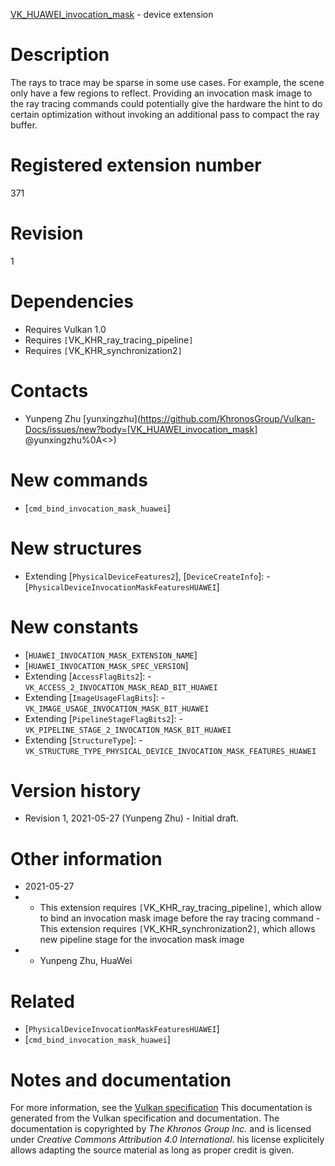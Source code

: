 [VK_HUAWEI_invocation_mask](https://www.khronos.org/registry/vulkan/specs/1.3-extensions/man/html/VK_HUAWEI_invocation_mask.html) - device extension

# Description
The rays to trace may be sparse in some use cases.
For example, the scene only have a few regions to reflect.
Providing an invocation mask image to the ray tracing commands could
potentially give the hardware the hint to do certain optimization without
invoking an additional pass to compact the ray buffer.

# Registered extension number
371

# Revision
1

# Dependencies
- Requires Vulkan 1.0
- Requires `[`VK_KHR_ray_tracing_pipeline`]`
- Requires `[`VK_KHR_synchronization2`]`

# Contacts
- Yunpeng Zhu [yunxingzhu](https://github.com/KhronosGroup/Vulkan-Docs/issues/new?body=[VK_HUAWEI_invocation_mask] @yunxingzhu%0A<<Here describe the issue or question you have about the VK_HUAWEI_invocation_mask extension>>)

# New commands
- [`cmd_bind_invocation_mask_huawei`]

# New structures
- Extending [`PhysicalDeviceFeatures2`], [`DeviceCreateInfo`]:  - [`PhysicalDeviceInvocationMaskFeaturesHUAWEI`]

# New constants
- [`HUAWEI_INVOCATION_MASK_EXTENSION_NAME`]
- [`HUAWEI_INVOCATION_MASK_SPEC_VERSION`]
- Extending [`AccessFlagBits2`]:  - `VK_ACCESS_2_INVOCATION_MASK_READ_BIT_HUAWEI` 
- Extending [`ImageUsageFlagBits`]:  - `VK_IMAGE_USAGE_INVOCATION_MASK_BIT_HUAWEI` 
- Extending [`PipelineStageFlagBits2`]:  - `VK_PIPELINE_STAGE_2_INVOCATION_MASK_BIT_HUAWEI` 
- Extending [`StructureType`]:  - `VK_STRUCTURE_TYPE_PHYSICAL_DEVICE_INVOCATION_MASK_FEATURES_HUAWEI`

# Version history
- Revision 1, 2021-05-27 (Yunpeng Zhu)  - Initial draft.

# Other information
* 2021-05-27
*   - This extension requires `[`VK_KHR_ray_tracing_pipeline`]`, which allow to bind an invocation mask image before the ray tracing command  - This extension requires `[`VK_KHR_synchronization2`]`, which allows new pipeline stage for the invocation mask image 
*   - Yunpeng Zhu, HuaWei

# Related
- [`PhysicalDeviceInvocationMaskFeaturesHUAWEI`]
- [`cmd_bind_invocation_mask_huawei`]

# Notes and documentation
For more information, see the [Vulkan specification](https://www.khronos.org/registry/vulkan/specs/1.3-extensions/html/vkspec.html)
This documentation is generated from the Vulkan specification and documentation.
The documentation is copyrighted by *The Khronos Group Inc.* and is licensed under *Creative Commons Attribution 4.0 International*.
his license explicitely allows adapting the source material as long as proper credit is given.
        